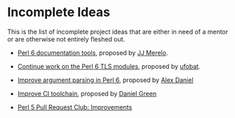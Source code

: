 Incomplete Ideas
================

This is the list of incomplete project ideas that are either in need of a mentor or are otherwise not entirely fleshed out.

* [Perl 6 documentation tools](perl6/docs.md), proposed by [JJ Merelo](https://github.com/JJ).

* [Continue work on the Perl 6 TLS modules](perl6/TLS.md), proposed
  by [ufobat](https://github.com/ufobat).

* [Improve argument parsing in Perl 6](perl6/argument-parsing.md),
  proposed by [Alex Daniel](https://github.com/AlexDaniel)

* [Improve CI toolchain](perl6/build-toolchain-improvements.md),
  proposed by [Daniel Green](https://github.com/masterduke17)

* [Perl 5 Pull Request Club: Improvements](perl5/PullRequestClub.md)

